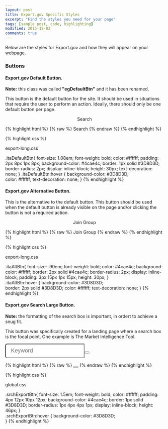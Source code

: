 ```yaml
---
layout: post
title: Export.gov Specific Styles
excerpt: "Find the styles you need for your page"
tags: [sample post, code, highlighting]
modified: 2015-12-03
comments: true
---
```


Below are the styles for Export.gov and how they will appear on your webpage. 


### Buttons

#### Export.gov Default Button.

**Note:** this class was called **"egDefaultBtn"** and it has been renamed. 


This button is the default button for the site. It should be used in situations that require the user to perform an action. Ideally, there should only be one default button per page. 

<center><a class="itaDefaultBtn">Search</a></center> 

{% highlight html %}
{% raw %}
<a class="itaDefaultBtn">Search</a>
{% endraw %}
{% endhighlight %}

{% highlight css %}

export-long.css

.itaDefaultBtn{
font-size: 1.08em;
font-weight: bold;
color: #ffffff;
padding: 2px 8px 1px 8px;
background-color: #4cae4c;
border: 1px solid #3D8D3D;
border-radius: 2px;
display: inline-block;
height: 30px;
text-decoration: none;
} 
.itaDefaultBtn:hover {
background-color: #3D8D3D;  
color: #ffffff;
text-decoration: none;
}
{% endhighlight %}

#### Export.gov Alternative Button.

This is the alternative to the default button. This button should be used when the default button is already visible on the page and/or clicking the button is not a required action. 

<center><a class="itaAltBtn">Join Group</a></center> 

{% highlight html %}
{% raw %}
<a class="itaAltBtn">Join Group</a>
{% endraw %}
{% endhighlight %}

{% highlight css %}

export-long.css

.itaAltBtn{
font-size: .90em;
font-weight: bold;
color: #4cae4c;
background-color: #ffffff;
border: 2px solid #4cae4c;
border-radius: 2px;
display: inline-block;
padding: 3px 15px 1px 15px;
height: 30px;
}	
.itaAltBtn:hover {
background-color: #3D8D3D;	
border: 2px solid #3D8D3D;
color: #ffffff;
text-decoration: none;
}
{% endhighlight %}

#### Export.gov Search Large Button.

**Note:** the formatting of the search box is important, in ordert to achieve a snug fit.  

This button was specifically created for a landing page where a search box is the focal point. One example is The Market Intelligence Tool.

<form>
<input type="text" class="form-control input-lg" style="width: 50%; display: inline-block; height: 46px; padding: 10px 16px; font-size: 18px; line-height: 1.33333; border-radius: 6px; border-top-right-radius: 0; border-bottom-right-radius: 0;" placeholder="Keyword" name="q" data-reactid=".0.0.1.0.1.0"><span class="input-group-btn" data-reactid=".0.0.1.0.1.1"><button class="srchExportBtn" data-reactid=".0.0.1.0.1.1.0"><i class="fa fa-search" data-reactid=".0.0.1.0.1.1.0.0"></i></button></span>
</form>

{% highlight html %}
{% raw %}
<button class="srchExportBtn"><i class="fa fa-search"></i></button>
{% endraw %}
{% endhighlight %}

{% highlight css %}

global.css

.srchExportBtn{
font-size: 1.5em;
font-weight: bold;
color: #ffffff;
padding: 4px 12px 10px 12px;
background-color: #4cae4c;
border: 1px solid #3D8D3D;
border-radius: 1px 4px 4px 1px;
display: inline-block;
height: 46px;
}	
.srchExportBtn:hover {
background-color: #3D8D3D;	
}
{% endhighlight %}



